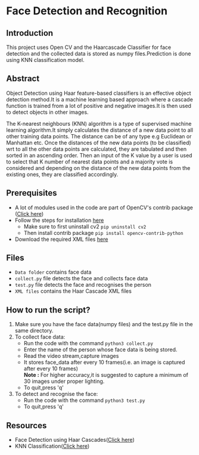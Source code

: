 # Face Detection and Recognition

## Introduction
This project uses Open CV and the Haarcascade Classifier for face detection and the collected data is stored as numpy files.Prediction is done using KNN classification model.

## Abstract 
Object Detection using Haar feature-based classifiers is an effective object detection method.It is a machine learning based approach where a cascade function is trained from a lot of positive and negative images.It is then used to detect objects in other images.

The K-nearest neighbours (KNN) algorithm is a type of supervised machine learning algorithm.It simply calculates the distance of a new data point to all other training data points. The distance can be of any type e.g Euclidean or Manhattan etc. Once the distances of the new data points (to be classified) wrt to all the other data points are calculated, they are tabulated and then sorted in an ascending order. Then an input of the K value by a user is used to select that K number of nearest data points and a majority vote is considered and depending on the distance of the new data points from the existing ones, they are classified accordingly. 

## Prerequisites
* A lot of modules used in the code are part of OpenCV's contrib package ([Click here](https://github.com/opencv/opencv_contrib))  
* Follow the steps for installation [here](https://pypi.org/project/opencv-contrib-python/)  
    * Make sure to first uninstall cv2 ``` pip uninstall cv2 ```  
    * Then install contrib package ``` pip install opencv-contrib-python ```  
* Download the required XML files [here](https://github.com/opencv/opencv/tree/master/data/haarcascades)

## Files
* ```Data folder``` contains face data
* ```collect.py``` file detects the face and collects face data 
* ```test.py``` file detects the face and recognises the person
* ```XML files``` contains the Haar Cascade XML files

## How to run the script?
1. Make sure you have the face data(numpy files) and the test.py file in the same directory.
2. To collect face data:
   * Run the code with the command ```python3 collect.py```
   * Enter the name of the person whose face data is being stored.
   * Read the video stream,capture images
   * It stores face_data after every 10 frames(i.e. an image is captured after every 10 frames)<br>
      **Note :** For higher accuracy,it is suggested to capture a minimum of 30 images under proper lighting.
   * To quit,press 'q' <br>
3. To detect and recognise the face:
    * Run the code with the command ```python3 test.py```
    * To quit,press 'q' 

## Resources
* Face Detection using Haar Cascades([Click here](https://opencv-python-tutroals.readthedocs.io/en/latest/py_tutorials/py_objdetect/py_face_detection/py_face_detection.html))
* KNN Classification([Click here](https://towardsdatascience.com/machine-learning-basics-with-the-k-nearest-neighbors-algorithm-6a6e71d01761))
